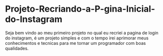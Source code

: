 # Projeto-Recriando-a-P-gina-Inicial-do-Instagram

Seja bem vindo ao meu primeiro projeto no qual eu recriei a pagina de login do instagram, é um projeto simples e com o tempo irei aprimorar meus conhecimentos e tecnicas para me tornar um programador com boas qualidades.
